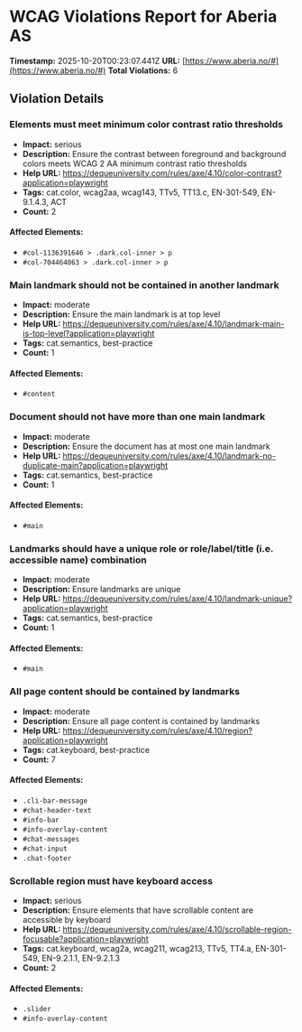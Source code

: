 # WCAG Violations Report for Aberia AS

**Timestamp:** 2025-10-20T00:23:07.441Z
**URL:** [https://www.aberia.no/#](https://www.aberia.no/#)
**Total Violations:** 6

## Violation Details

### Elements must meet minimum color contrast ratio thresholds

- **Impact:** serious
- **Description:** Ensure the contrast between foreground and background colors meets WCAG 2 AA minimum contrast ratio thresholds
- **Help URL:** https://dequeuniversity.com/rules/axe/4.10/color-contrast?application=playwright
- **Tags:** cat.color, wcag2aa, wcag143, TTv5, TT13.c, EN-301-549, EN-9.1.4.3, ACT
- **Count:** 2

#### Affected Elements:

- `#col-1136391646 > .dark.col-inner > p`
- `#col-704464063 > .dark.col-inner > p`

### Main landmark should not be contained in another landmark

- **Impact:** moderate
- **Description:** Ensure the main landmark is at top level
- **Help URL:** https://dequeuniversity.com/rules/axe/4.10/landmark-main-is-top-level?application=playwright
- **Tags:** cat.semantics, best-practice
- **Count:** 1

#### Affected Elements:

- `#content`

### Document should not have more than one main landmark

- **Impact:** moderate
- **Description:** Ensure the document has at most one main landmark
- **Help URL:** https://dequeuniversity.com/rules/axe/4.10/landmark-no-duplicate-main?application=playwright
- **Tags:** cat.semantics, best-practice
- **Count:** 1

#### Affected Elements:

- `#main`

### Landmarks should have a unique role or role/label/title (i.e. accessible name) combination

- **Impact:** moderate
- **Description:** Ensure landmarks are unique
- **Help URL:** https://dequeuniversity.com/rules/axe/4.10/landmark-unique?application=playwright
- **Tags:** cat.semantics, best-practice
- **Count:** 1

#### Affected Elements:

- `#main`

### All page content should be contained by landmarks

- **Impact:** moderate
- **Description:** Ensure all page content is contained by landmarks
- **Help URL:** https://dequeuniversity.com/rules/axe/4.10/region?application=playwright
- **Tags:** cat.keyboard, best-practice
- **Count:** 7

#### Affected Elements:

- `.cli-bar-message`
- `#chat-header-text`
- `#info-bar`
- `#info-overlay-content`
- `#chat-messages`
- `#chat-input`
- `.chat-footer`

### Scrollable region must have keyboard access

- **Impact:** serious
- **Description:** Ensure elements that have scrollable content are accessible by keyboard
- **Help URL:** https://dequeuniversity.com/rules/axe/4.10/scrollable-region-focusable?application=playwright
- **Tags:** cat.keyboard, wcag2a, wcag211, wcag213, TTv5, TT4.a, EN-301-549, EN-9.2.1.1, EN-9.2.1.3
- **Count:** 2

#### Affected Elements:

- `.slider`
- `#info-overlay-content`
